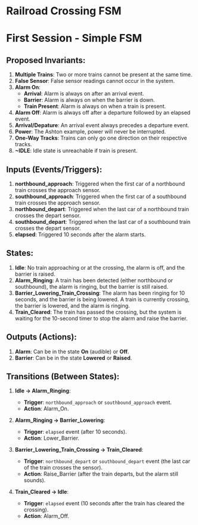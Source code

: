 # Railroad Crossing FSM

# First Session - Simple FSM

## Proposed Invariants:
1. **Multiple Trains**: Two or more trains cannot be present at the same time.
2. **False Sensor**: False sensor readings cannot occur in the system.
3. **Alarm On**:
   - **Arrival**: Alarm is always on after an arrival event.
   - **Barrier**: Alarm is always on when the barrier is down.
   - **Train Present**: Alarm is always on when a train is present.
4. **Alarm Off**: Alarm is always off after a departure followed by an elapsed event.
5. **Arrival/Depature**: An arrival event always precedes a departure event.
6. **Power**: The Ashton example, power will never be interrupted.
7. **One-Way Tracks**: Trains can only go one direction on their respective tracks.
8. **~IDLE**: Idle state is unreachable if train is present. 

## Inputs (Events/Triggers):
1. **northbound_approach**: Triggered when the first car of a northbound train crosses the approach sensor.
2. **southbound_approach**: Triggered when the first car of a southbound train crosses the approach sensor.
3. **northbound_depart**: Triggered when the last car of a northbound train crosses the depart sensor.
4. **southbound_depart**: Triggered when the last car of a southbound train crosses the depart sensor.
5. **elapsed**: Triggered 10 seconds after the alarm starts.

## States:
1. **Idle**: No train approaching or at the crossing, the alarm is off, and the barrier is raised.
2. **Alarm_Ringing**: A train has been detected (either northbound or southbound), the alarm is ringing, but the barrier is still raised.
3. **Barrier_Lowering_Train_Crossing**: The alarm has been ringing for 10 seconds, and the barrier is being lowered. A train is currently crossing, the barrier is lowered, and the alarm is ringing.
4. **Train_Cleared**: The train has passed the crossing, but the system is waiting for the 10-second timer to stop the alarm and raise the barrier.

## Outputs (Actions):
1. **Alarm**: Can be in the state **On** (audible) or **Off**.
2. **Barrier**: Can be in the state **Lowered** or **Raised**.

## Transitions (Between States):
1. **Idle → Alarm_Ringing**:
   - **Trigger**: `northbound_approach` or `southbound_approach` event.
   - **Action**: Alarm_On.
   
2. **Alarm_Ringing → Barrier_Lowering**:
   - **Trigger**: `elapsed` event (after 10 seconds).
   - **Action**: Lower_Barrier.
   
3. **Barrier_Lowering_Train_Crossing → Train_Cleared**:
   - **Trigger**: `northbound_depart` or `southbound_depart` event (the last car of the train crosses the sensor).
   - **Action**: Raise_Barrier (after the train departs, but the alarm still sounds).

4. **Train_Cleared → Idle**:
   - **Trigger**: `elapsed` event (10 seconds after the train has cleared the crossing).
   - **Action**: Alarm_Off.
